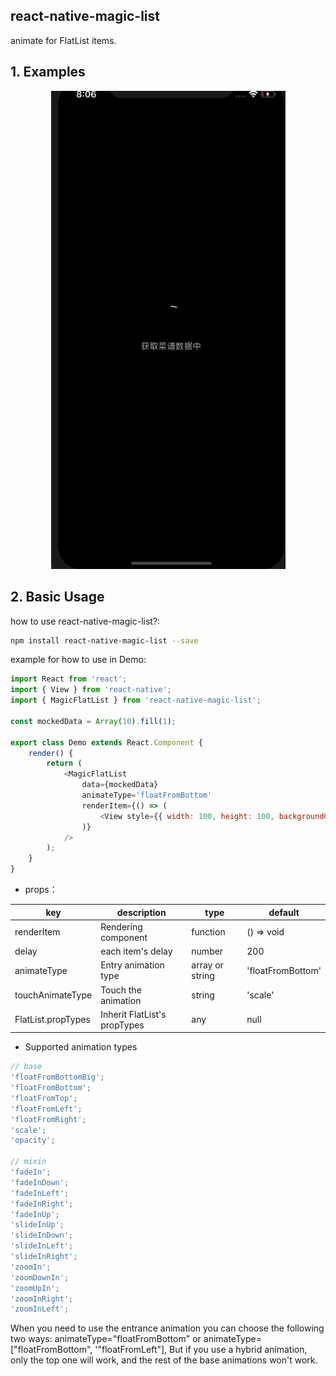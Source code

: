 ## react-native-magic-list

animate for FlatList items.

## 1. Examples

<p align="center">
  <img src="./res/demo.gif" width=375/>
</p>

## 2. Basic Usage

how to use react-native-magic-list?:

```bash
npm install react-native-magic-list --save
```

example for how to use in Demo:

```javascript
import React from 'react';
import { View } from 'react-native';
import { MagicFlatList } from 'react-native-magic-list';

const mockedData = Array(10).fill(1);

export class Demo extends React.Component {
	render() {
		return (
			<MagicFlatList
				data={mockedData}
				animateType='floatFromBottom'
				renderItem={() => (
					<View style={{ width: 100, height: 100, backgroundColor: 'red' }} />
				)}
			/>
		);
	}
}
```

- props：

| key                | description                  | type            | default           |
| ------------------ | ---------------------------- | --------------- | ----------------- |
| renderItem         | Rendering component          | function        | () => void        |
| delay              | each item's delay            | number          | 200               |
| animateType        | Entry animation type         | array or string | 'floatFromBottom' |
| touchAnimateType   | Touch the animation          | string          | 'scale'           |
| FlatList.propTypes | Inherit FlatList's propTypes | any             | null              |

- Supported animation types

```javascript
// base
'floatFromBottomBig';
'floatFromBottom';
'floatFromTop';
'floatFromLeft';
'floatFromRight';
'scale';
'opacity';

// mixin
'fadeIn';
'fadeInDown';
'fadeInLeft';
'fadeInRight';
'fadeInUp';
'slideInUp';
'slideInDown';
'slideInLeft';
'slideInRight';
'zoomIn';
'zoomDownIn';
'zoomUpIn';
'zoomInRight';
'zoomInLeft';
```

When you need to use the entrance animation you can choose the following two
ways: animateType="floatFromBottom" or animateType=["floatFromBottom",
'"floatFromLeft"], But if you use a hybrid animation, only the top one will
work, and the rest of the base animations won't work.
